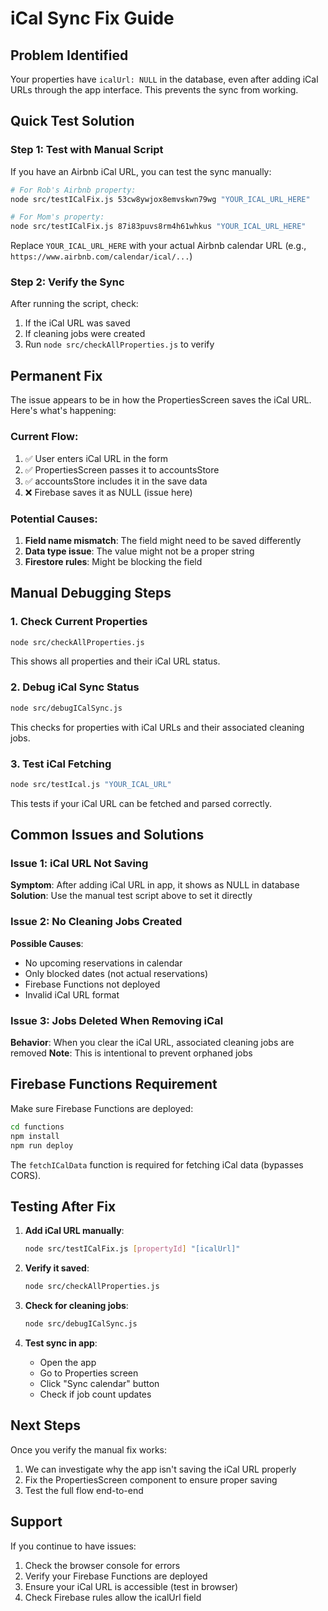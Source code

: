 # iCal Sync Fix Guide

## Problem Identified
Your properties have `icalUrl: NULL` in the database, even after adding iCal URLs through the app interface. This prevents the sync from working.

## Quick Test Solution

### Step 1: Test with Manual Script
If you have an Airbnb iCal URL, you can test the sync manually:

```bash
# For Rob's Airbnb property:
node src/testICalFix.js 53cw8ywjox8emvskwn79wg "YOUR_ICAL_URL_HERE"

# For Mom's property:
node src/testICalFix.js 87i83puvs8rm4h61whkus "YOUR_ICAL_URL_HERE"
```

Replace `YOUR_ICAL_URL_HERE` with your actual Airbnb calendar URL (e.g., `https://www.airbnb.com/calendar/ical/...`)

### Step 2: Verify the Sync
After running the script, check:
1. If the iCal URL was saved
2. If cleaning jobs were created
3. Run `node src/checkAllProperties.js` to verify

## Permanent Fix

The issue appears to be in how the PropertiesScreen saves the iCal URL. Here's what's happening:

### Current Flow:
1. ✅ User enters iCal URL in the form
2. ✅ PropertiesScreen passes it to accountsStore
3. ✅ accountsStore includes it in the save data
4. ❌ Firebase saves it as NULL (issue here)

### Potential Causes:
1. **Field name mismatch**: The field might need to be saved differently
2. **Data type issue**: The value might not be a proper string
3. **Firestore rules**: Might be blocking the field

## Manual Debugging Steps

### 1. Check Current Properties
```bash
node src/checkAllProperties.js
```
This shows all properties and their iCal URL status.

### 2. Debug iCal Sync Status
```bash
node src/debugICalSync.js
```
This checks for properties with iCal URLs and their associated cleaning jobs.

### 3. Test iCal Fetching
```bash
node src/testIcal.js "YOUR_ICAL_URL"
```
This tests if your iCal URL can be fetched and parsed correctly.

## Common Issues and Solutions

### Issue 1: iCal URL Not Saving
**Symptom**: After adding iCal URL in app, it shows as NULL in database
**Solution**: Use the manual test script above to set it directly

### Issue 2: No Cleaning Jobs Created
**Possible Causes**:
- No upcoming reservations in calendar
- Only blocked dates (not actual reservations)
- Firebase Functions not deployed
- Invalid iCal URL format

### Issue 3: Jobs Deleted When Removing iCal
**Behavior**: When you clear the iCal URL, associated cleaning jobs are removed
**Note**: This is intentional to prevent orphaned jobs

## Firebase Functions Requirement

Make sure Firebase Functions are deployed:
```bash
cd functions
npm install
npm run deploy
```

The `fetchICalData` function is required for fetching iCal data (bypasses CORS).

## Testing After Fix

1. **Add iCal URL manually**:
   ```bash
   node src/testICalFix.js [propertyId] "[icalUrl]"
   ```

2. **Verify it saved**:
   ```bash
   node src/checkAllProperties.js
   ```

3. **Check for cleaning jobs**:
   ```bash
   node src/debugICalSync.js
   ```

4. **Test sync in app**:
   - Open the app
   - Go to Properties screen
   - Click "Sync calendar" button
   - Check if job count updates

## Next Steps

Once you verify the manual fix works:
1. We can investigate why the app isn't saving the iCal URL properly
2. Fix the PropertiesScreen component to ensure proper saving
3. Test the full flow end-to-end

## Support

If you continue to have issues:
1. Check the browser console for errors
2. Verify your Firebase Functions are deployed
3. Ensure your iCal URL is accessible (test in browser)
4. Check Firebase rules allow the icalUrl field
